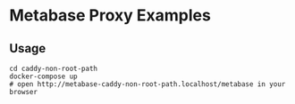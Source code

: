 Metabase Proxy Examples
=======================

Usage
-----

    cd caddy-non-root-path
    docker-compose up
    # open http://metabase-caddy-non-root-path.localhost/metabase in your browser
